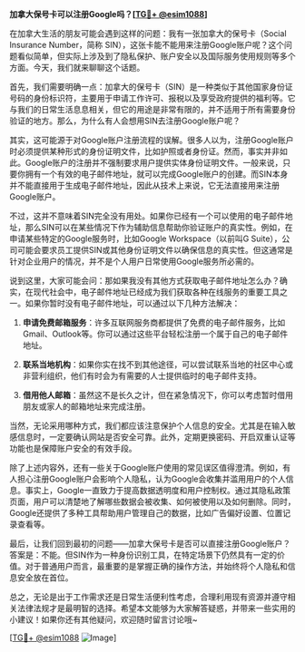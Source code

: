 **加拿大保号卡可以注册Google吗？[[TG💪+ @esim1088](https://t.me/s/esim1088)]**

在加拿大生活的朋友可能会遇到这样的问题：我有一张加拿大的保号卡（Social Insurance Number，简称 SIN），这张卡能不能用来注册Google账户呢？这个问题看似简单，但实际上涉及到了隐私保护、账户安全以及国际服务使用规则等多个方面。今天，我们就来聊聊这个话题。

首先，我们需要明确一点：加拿大的保号卡（SIN）是一种类似于其他国家身份证号码的身份标识符，主要用于申请工作许可、报税以及享受政府提供的福利等。它与我们的日常生活息息相关，但它的用途是非常有限的，并不适用于所有需要身份验证的地方。那么，为什么有人会想用SIN去注册Google账户呢？

其实，这可能源于对Google账户注册流程的误解。很多人以为，注册Google账户时必须提供某种形式的身份证明文件，比如护照或者身份证。然而，事实并非如此。Google账户的注册并不强制要求用户提供实体身份证明文件。一般来说，只要你拥有一个有效的电子邮件地址，就可以完成Google账户的创建。而SIN本身并不能直接用于生成电子邮件地址，因此从技术上来说，它无法直接用来注册Google账户。

不过，这并不意味着SIN完全没有用处。如果你已经有一个可以使用的电子邮件地址，那么SIN可以在某些情况下作为辅助信息帮助你验证账户的真实性。例如，在申请某些特定的Google服务时，比如Google Workspace（以前叫G Suite），公司可能会要求员工提供SIN或其他身份证明文件以确保信息的真实性。但这通常是针对企业用户的情况，并不是个人用户日常使用Google服务所必需的。

说到这里，大家可能会问：那如果我没有其他方式获取电子邮件地址怎么办？确实，在现代社会中，电子邮件地址已经成为我们获取各种在线服务的重要工具之一。如果你暂时没有电子邮件地址，可以通过以下几种方法解决：

1. **申请免费邮箱服务**：许多互联网服务商都提供了免费的电子邮件服务，比如Gmail、Outlook等。你可以通过这些平台轻松注册一个属于自己的电子邮件地址。
   
2. **联系当地机构**：如果你实在找不到其他途径，可以尝试联系当地的社区中心或非营利组织，他们有时会为有需要的人士提供临时的电子邮件支持。

3. **借用他人邮箱**：虽然这不是长久之计，但在紧急情况下，你可以考虑暂时借用朋友或家人的邮箱地址来完成注册。

当然，无论采用哪种方式，我们都应该注意保护个人信息的安全。尤其是在输入敏感信息时，一定要确认网站是否安全可靠。此外，定期更换密码、开启双重认证等功能也是保障账户安全的有效手段。

除了上述内容外，还有一些关于Google账户使用的常见误区值得澄清。例如，有人担心注册Google账户会影响个人隐私，认为Google会收集并滥用用户的个人信息。事实上，Google一直致力于提高数据透明度和用户控制权。通过其隐私政策页面，用户可以清楚地了解哪些数据会被收集、如何被使用以及如何删除。同时，Google还提供了多种工具帮助用户管理自己的数据，比如广告偏好设置、位置记录查看等。

最后，让我们回到最初的问题——加拿大保号卡是否可以直接注册Google账户？答案是：不能。但SIN作为一种身份识别工具，在特定场景下仍然具有一定的价值。对于普通用户而言，最重要的是掌握正确的操作方法，并始终将个人隐私和信息安全放在首位。

总之，无论是出于工作需求还是日常生活便利性考虑，合理利用现有资源并遵守相关法律法规才是最明智的选择。希望本文能够为大家解答疑惑，并带来一些实用的小建议！如果你还有其他疑问，欢迎随时留言讨论哦~

[[TG💪+ @esim1088](https://t.me/s/esim1088) ![Image](https://i.postimg.cc/4NQfJmqS/Snipaste-2025-05-13-00-14-12.png)]